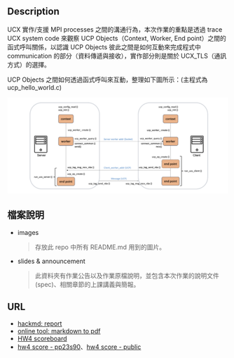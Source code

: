 ## Description
UCX 實作/支援 MPI processes 之間的溝通行為，本次作業的重點是透過 trace UCX system code 來觀察 UCP Objects（Context, Worker, End point）之間的函式呼叫關係，以認識 UCP Objects 彼此之間是如何互動來完成程式中 communication 的部分（資料傳遞與接收），實作部分則是關於 UCX_TLS（通訊方式）的選擇。

UCP Objects 之間如何透過函式呼叫來互動，整理如下圖所示：(主程式為 ucp_hello_world.c)

![architecture](/assignments/hw4%20Observe%20the%20behavior%20of%20UCX%20yourself/images/des.png)
## 檔案說明
- images
    > 存放此 repo 中所有 README.md 用到的圖片。
- slides & announcement
    > 此資料夾有作業公告以及作業原檔說明，並包含本次作業的說明文件(spec)、相關章節的上課講義與簡報。
## URL
- [hackmd: report](https://hackmd.io/@u_46AznXS7-aLzZ7_uD4WQ/SkclAKwK6)
- [online tool: markdown to pdf](https://md2pdf.netlify.app/)
- [HW4 scoreboard](https://apollo.cs.nthu.edu.tw/pp23/scoreboard/hw4/)
- [hw4 score - pp23s90](https://docs.google.com/spreadsheets/d/1JnFx8Byu1UGUygVXx1_bmjnZ2_kysicBdxEbUeFIY8E/edit?usp=sharing)、[hw4 score - public](https://docs.google.com/spreadsheets/d/1_tlAxMmPNZtAyxAvnj5Jn81Ez1vIqAUP_tz5d_SSduA/edit?usp=sharing)